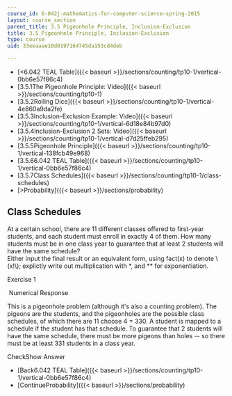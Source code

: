 ```yaml
---
course_id: 6-042j-mathematics-for-computer-science-spring-2015
layout: course_section
parent_title: 3.5 Pigeonhole Principle, Inclusion-Exclusion
title: 3.5 Pigeonhole Principle, Inclusion-Exclusion
type: course
uid: 33eeaaae10d0197164745da153cd4deb

---
```


*   [<6.042 TEAL Table]({{< baseurl >}}/sections/counting/tp10-1/vertical-0bb6e57f86c4)
*   [3.5.1The Pigeonhole Principle: Video]({{< baseurl >}}/sections/counting/tp10-1)
*   [3.5.2Rolling Dice]({{< baseurl >}}/sections/counting/tp10-1/vertical-4e860a9da2fe)
*   [3.5.3Inclusion-Exclusion Example: Video]({{< baseurl >}}/sections/counting/tp10-1/vertical-6d18e84b97d0)
*   [3.5.4Inclusion-Exclusion 2 Sets: Video]({{< baseurl >}}/sections/counting/tp10-1/vertical-d7d25ffeb295)
*   [3.5.5Pigeonhole Principle]({{< baseurl >}}/sections/counting/tp10-1/vertical-138fcb49e968)
*   [3.5.66.042 TEAL Table]({{< baseurl >}}/sections/counting/tp10-1/vertical-0bb6e57f86c4)
*   [3.5.7Class Schedules]({{< baseurl >}}/sections/counting/tp10-1/class-schedules)
*   [\>Probability]({{< baseurl >}}/sections/probability)

Class Schedules
---------------

  

At a certain school, there are 11 different classes offered to first-year students, and each student must enroll in exactly 4 of them. How many students must be in one class year to guarantee that at least 2 students will have the same schedule?  
Either input the final result or an equivalent form, using fact(x) to denote \\(x!\\); explictly write out multiplication with \*, and \*\* for exponentiation.

Exercise 1

&nbsp;Numerical Response&nbsp;

This is a pigeonhole problem (although it's also a counting problem). The pigeons are the students, and the pigeonholes are the possible class schedules, of which there are 11 choose 4 = 330. A student is mapped to a schedule if the student has that schedule. To guarantee that 2 students will have the same schedule, there must be more pigeons than holes -- so there must be at least 331 students in a class year.

CheckShow Answer

*   [Back6.042 TEAL Table]({{< baseurl >}}/sections/counting/tp10-1/vertical-0bb6e57f86c4)
*   [ContinueProbability]({{< baseurl >}}/sections/probability)